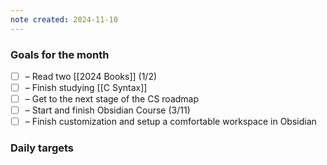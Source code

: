 ```yaml
---
note created: 2024-11-10
---
```

### Goals for the month

- [ ] – Read two [[2024 Books]] (1/2)
- [ ] – Finish studying [[C Syntax]]
- [ ] – Get to the next stage of the CS roadmap
- [ ] – Start and finish Obsidian Course (3/11)
- [ ] – Finish customization and setup a comfortable workspace in Obsidian

### Daily targets
